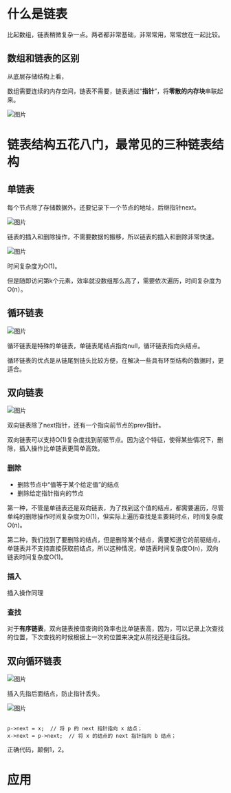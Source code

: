 # 什么是链表

比起数组，链表稍微复杂一点。两者都非常基础，非常常用，常常放在一起比较。

## 数组和链表的区别

从底层存储结构上看，

数组需要连续的内存空间，链表不需要，链表通过“**指针**”，将**零散的内存块**串联起来。

![图片](https://uploader.shimo.im/f/boRZjciMFXAZSqb2.png!thumbnail)

# 链表结构五花八门，最常见的三种链表结构

## 单链表

每个节点除了存储数据外，还要记录下一个节点的地址，后继指针next。

![图片](https://uploader.shimo.im/f/tsbUPLnnZUsUzvcC.png!thumbnail)

链表的插入和删除操作，不需要数据的搬移，所以链表的插入和删除非常快速。

![图片](https://uploader.shimo.im/f/DfNW0EzSKQ4TDBd3.png!thumbnail)

时间复杂度为O(1)。

但是随即访问第k个元素，效率就没数组那么高了，需要依次遍历，时间复杂度为O(n）。

## 循环链表

![图片](https://uploader.shimo.im/f/YhmHHnFSEK4BMxe0.png!thumbnail)

循环链表是特殊的单链表，单链表尾结点指向null，循环链表指向头结点。

循环链表的优点是从链尾到链头比较方便，在解决一些具有环型结构的数据时，更适合。

## 双向链表

![图片](https://uploader.shimo.im/f/WozokTEJ5P8EhPEQ.png!thumbnail)

双向链表除了next指针，还有一个指向前节点的prev指针。

双向链表可以支持O(1)复杂度找到前驱节点。因为这个特征，使得某些情况下，删除，插入操作比单链表更简单高效。

### 删除

* 删除节点中“值等于某个给定值”的结点
* 删除给定指针指向的节点

第一种，不管是单链表还是双向链表，为了找到这个值的结点，都需要遍历，尽管单纯的删除操作时间复杂度为O(1)，但实际上遍历查找是主要耗时点，时间复杂度O(n)。

第二种，我们找到了要删除的结点，但是删除某个结点，需要知道它的前驱结点，单链表并不支持直接获取前结点，所以这种情况，单链表时间复杂度O(n)，双向链表时间复杂度O(1)。

### 插入

插入操作同理

### 查找

对于**有序链表**，双向链表按值查询的效率也比单链表高，因为，可以记录上次查找的位置，下次查找的时候根据上一次的位置来决定从前找还是往后找。

## **双向循环链表**

![图片](https://uploader.shimo.im/f/M3y6MsFLM1UCygbj.png!thumbnail)



插入先指后面结点，防止指针丢失。

![图片](https://uploader.shimo.im/f/GVePfJjomM4VDuPk.png!thumbnail)

```
	
p->next = x;  // 将 p 的 next 指针指向 x 结点；
x->next = p->next;  // 将 x 的结点的 next 指针指向 b 结点；
```
正确代码，颠倒1，2。

# 应用

